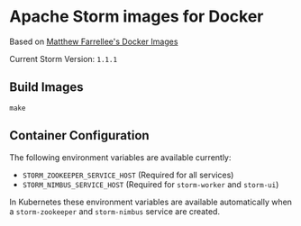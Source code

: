 # Apache Storm images for Docker

Based on [Matthew Farrellee's Docker Images](github.com/mattf/docker-storm)

Current Storm Version: `1.1.1`

## Build Images

```
make
```

## Container Configuration

The following environment variables are available currently:

- `STORM_ZOOKEEPER_SERVICE_HOST` (Required for all services)
- `STORM_NIMBUS_SERVICE_HOST` (Required for `storm-worker` and `storm-ui`)

In Kubernetes these environment variables are available automatically when a `storm-zookeeper` and `storm-nimbus` service are created.
